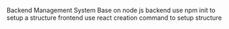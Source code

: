 Backend Management System
Base on node js
backend
  use npm init to setup a structure
frontend
  use react creation command to setup structure
